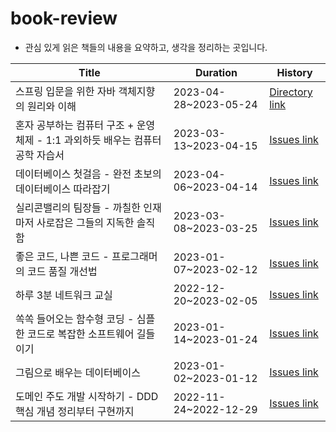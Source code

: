 # book-review
- 관심 있게 읽은 책들의 내용을 요약하고, 생각을 정리하는 곳입니다.

| Title                                          | Duration              | History                                                                                                                                                              |
|------------------------------------------------|-----------------------|----------------------------------------------------------------------------------------------------------------------------------------------------------------------|
| 스프링 입문을 위한 자바 객체지향의 원리와 이해                     | 2023-04-28~2023-05-24 | [Directory link](https://github.com/wisdom08/book-review/blob/10b970e2391c9a917c16894d965422ec02ba4441/2023/principles-and-understanding-of-Java-object-orientation) |
| 혼자 공부하는 컴퓨터 구조 + 운영체제 - 1:1 과외하듯 배우는 컴퓨터공학 자습서 | 2023-03-13~2023-04-15 | [Issues link](https://github.com/wisdom08/book-review/issues?q=is%3Aissue+is%3Aclosed+milestone%3A%22혼자+공부하는+컴퓨터+구조%2B운영체제%22)                                       |
| 데이터베이스 첫걸음 - 완전 초보의 데이터베이스 따라잡기                | 2023-04-06~2023-04-14 | [Issues link](https://github.com/wisdom08/book-review/issues?q=is%3Aissue+milestone%3A%22데이터베이스+첫걸음%22+is%3Aclosed)                                                  |
| 실리콘밸리의 팀장들 - 까칠한 인재마저 사로잡은 그들의 지독한 솔직함         | 2023-03-08~2023-03-25 | [Issues link](https://github.com/wisdom08/book-review/issues?q=is%3Aissue+is%3Aclosed+milestone%3A%22실리콘밸리의+팀장들%22)                                                  |
| 좋은 코드, 나쁜 코드 - 프로그래머의 코드 품질 개선법                | 2023-01-07~2023-02-12 | [Issues link](https://github.com/wisdom08/book-review/issues?q=is%3Aissue+is%3Aclosed+milestone%3A%22좋은+코드%2C+나쁜+코드%22)                                              |
| 하루 3분 네트워크 교실                                  | 2022-12-20~2023-02-05 | [Issues link](https://github.com/wisdom08/book-review/issues?q=is%3Aissue+milestone%3A%22하루+3분+네트워크+교실%22+is%3Aclosed)                                               |
| 쏙쏙 들어오는 함수형 코딩 - 심플한 코드로 복잡한 소프트웨어 길들이기        | 2023-01-14~2023-01-24 | [Issues link](https://github.com/wisdom08/book-review/issues?q=is%3Aissue+is%3Aclosed+milestone%3A%22쏙쏙+들어오는+함수형+코딩%22)                                              |
| 그림으로 배우는 데이터베이스                                | 2023-01-02~2023-01-12 | [Issues link](https://github.com/wisdom08/book-review/issues?q=is%3Aissue+is%3Aclosed+milestone%3A%22그림으로+배우는+데이터베이스%22)                                             |
| 도메인 주도 개발 시작하기 - DDD 핵심 개념 정리부터 구현까지           | 2022-11-24~2022-12-29 | [Issues link](https://github.com/wisdom08/book-review/issues?q=is%3Aissue+milestone%3A%22도메인+주도+개발+시작하기%22+is%3Aclosed)                                              |
